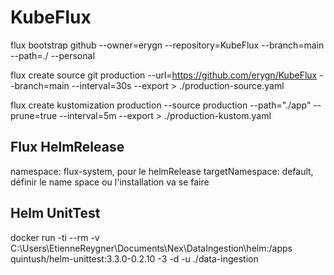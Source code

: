 # KubeFlux

flux bootstrap github --owner=erygn --repository=KubeFlux --branch=main --path=./ --personal

flux create source git production --url=https://github.com/erygn/KubeFlux --branch=main --interval=30s --export > ./production-source.yaml

flux create kustomization production --source production --path="./app" --prune=true --interval=5m --export > ./production-kustom.yaml


## Flux HelmRelease

namespace: flux-system, pour le helmRelease
targetNamespace: default, définir le name space ou l'installation va se faire

## Helm UnitTest

docker run -ti --rm -v C:\Users\EtienneReygner\Documents\Nex\DataIngestion\helm:/apps quintush/helm-unittest:3.3.0-0.2.10 -3 -d -u ./data-ingestion